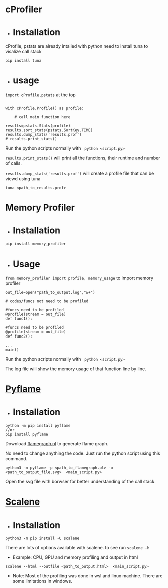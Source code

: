 
# cProfiler
* # Installation
cProfile, pstats are already intalled with python need to install tuna to visalize call stack
``` console 
pip install tuna
``` 

* # usage
` import cProfile,pstats ` at the top
``` console

with cProfile.Profile() as profile: 

    # call main function here 

results=pstats.Stats(profile)
results.sort_stats(pstats.SortKey.TIME)
results.dump_stats('results.prof')
# results.print_stats()
```
Run the python scripts normally with ` python <script.py>`

` results.print_stats() ` will print all the functions, their runtime and number of calls.

` results.dump_stats('results.prof') ` will create a profile file that can be viewd using tuna
``` console
tuna <path_to_results.prof>
```

# Memory Profiler

* # Installation
```console
pip install memory_profiler
```
* # Usage
` from memory_profiler import profile, memory_usage ` to import memory profiler
``` console
out_file=open("path_to_output.log","w+")

# codes/funcs not need to be profiled

#funcs need to be profiled
@profile(stream = out_file)
def func1():

#funcs need to be profiled
@profile(stream = out_file)
def func2():

...
main()
```
Run the python scripts normally with ` python <script.py>`

The log file will show the memory usage of that function line by line.

# [Pyflame](https://pypi.org/project/pyflame/)
* # Installation
``` console
python -m pip install pyflame 
//or 
pip install pyflame
```
Download [flamegraph.pl](https://github.com/brendangregg/FlameGraph/blob/master/flamegraph.pl) to generate flame graph.

No need to change anything the code. Just run the python script using this command.
``` console
python3 -m pyflame -p <path_to_flamegraph.pl> -o <path_to_output_file.svg>  <main_script.py>
```
Open the svg file with borwser for better understanding of the call stack.

# [Scalene](https://pypi.org/project/scalene/0.7.13/)
* # Installation
``` console
python3 -m pip install -U scalene
```
There are lots of options available with scalene.
to see run ` scalene -h `

- Example: CPU, GPU and memory profiling and output in html
``` console
scalene --html --outfile <path_to_output.html>  <main_script.py>
```

* Note: Most of the profiling was done in wsl and linux machine. There are some limitations in windows.